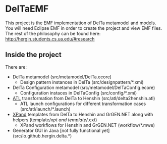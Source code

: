# DelTaEMF

This project is the EMF implementation of DelTa metamodel and models. You will need Eclipse EMF in order to create the project and view EMF files. The rest of the philosophy can be found here: http://hergin.students.cs.ua.edu/#research

## Inside the project

There are:

- DelTa metamodel (src/metamodel/DelTa.ecore)
   - Design pattern instances in DelTa (src/designpattern/*.xmi)
- DelTa Configuration metamodel (src/metamodel/DelTaConfig.ecore)
  - Configuration instaces in DelTaConfig (src/config/*.xmi)
- [ATL] transformation from DelTa to Henshin (src/atl/delta2henshin.atl)
  - ATL launch configurations for different transformation cases (src/atl/launch/*.launch)
- [XPand] templates from DelTa to Henshin and GrGEN.NET along with helpers (template/*xpt and template/*.ext)
  - XPand workflows for Henshin and GrGEN.NET (workflow/*.mwe)
- Generator GUI in Java [not fully functional yet] (src/io.github.hergin.delta.*)

[ATL]: <https://eclipse.org/atl/>
[XPand]: <https://eclipse.org/modeling/m2t/?project=xpand>
